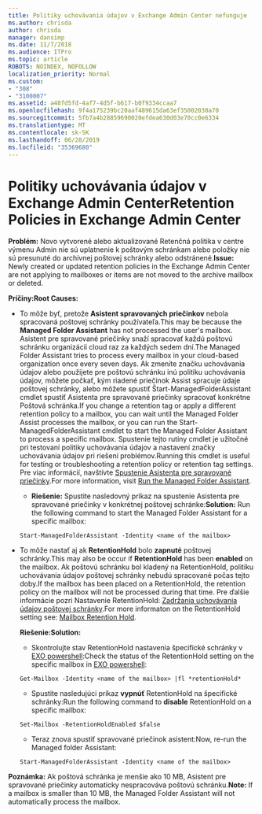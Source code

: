 ```yaml
---
title: Politiky uchovávania údajov v Exchange Admin Center nefunguje
ms.author: chrisda
author: chrisda
manager: dansimp
ms.date: 11/7/2018
ms.audience: ITPro
ms.topic: article
ROBOTS: NOINDEX, NOFOLLOW
localization_priority: Normal
ms.custom:
- "308"
- "3100007"
ms.assetid: a48fd5fd-4af7-4d5f-b617-b0f9334ccaa7
ms.openlocfilehash: 9f4a175239bc20aaf489615da63ef35002030a70
ms.sourcegitcommit: 5fb7a4b28859690020efdea630d03e70cc0e6334
ms.translationtype: MT
ms.contentlocale: sk-SK
ms.lasthandoff: 06/28/2019
ms.locfileid: "35369680"
---
```

# <a name="retention-policies-in-exchange-admin-center"></a><span data-ttu-id="cd387-102">Politiky uchovávania údajov v Exchange Admin Center</span><span class="sxs-lookup"><span data-stu-id="cd387-102">Retention Policies in Exchange Admin Center</span></span>

 <span data-ttu-id="cd387-103">**Problém:** Novo vytvorené alebo aktualizované Retenčná politika v centre výmenu Admin nie sú uplatnenie k poštovým schránkam alebo položky nie sú presunuté do archívnej poštovej schránky alebo odstránené.</span><span class="sxs-lookup"><span data-stu-id="cd387-103">**Issue:** Newly created or updated retention policies in the Exchange Admin Center are not applying to mailboxes or items are not moved to the archive mailbox or deleted.</span></span> 
  
 <span data-ttu-id="cd387-104">**Príčiny:**</span><span class="sxs-lookup"><span data-stu-id="cd387-104">**Root Causes:**</span></span>
  
- <span data-ttu-id="cd387-105">To môže byť, pretože **Asistent spravovaných priečinkov** nebola spracovaná poštovej schránky používateľa.</span><span class="sxs-lookup"><span data-stu-id="cd387-105">This may be because the **Managed Folder Assistant** has not processed the user's mailbox.</span></span> <span data-ttu-id="cd387-106">Asistent pre spravované priečinky snaží spracovať každú poštovú schránku organizácii cloud raz za každých sedem dní.</span><span class="sxs-lookup"><span data-stu-id="cd387-106">The Managed Folder Assistant tries to process every mailbox in your cloud-based organization once every seven days.</span></span> <span data-ttu-id="cd387-107">Ak zmeníte značku uchovávania údajov alebo použijete pre poštovú schránku inú politiku uchovávania údajov, môžete počkať, kým riadené priečinok Assist spracuje údaje poštovej schránky, alebo môžete spustiť Štart-ManagedFolderAssistant cmdlet spustiť Asistenta pre spravované priečinky spracovať konkrétne Poštová schránka.</span><span class="sxs-lookup"><span data-stu-id="cd387-107">If you change a retention tag or apply a different retention policy to a mailbox, you can wait until the Managed Folder Assist processes the mailbox, or you can run the Start-ManagedFolderAssistant cmdlet to start the Managed Folder Assistant to process a specific mailbox.</span></span> <span data-ttu-id="cd387-108">Spustenie tejto rutiny cmdlet je užitočné pri testovaní politiky uchovávania údajov a nastavení značky uchovávania údajov pri riešení problémov.</span><span class="sxs-lookup"><span data-stu-id="cd387-108">Running this cmdlet is useful for testing or troubleshooting a retention policy or retention tag settings.</span></span> <span data-ttu-id="cd387-109">Pre viac informácií, navštívte [Spustenie Asistenta pre spravované priečinky](https://msdn.microsoft.com/library/gg271153%28v=exchsrvcs.149%29.aspx#managedfolderassist).</span><span class="sxs-lookup"><span data-stu-id="cd387-109">For more information, visit [Run the Managed Folder Assistant](https://msdn.microsoft.com/library/gg271153%28v=exchsrvcs.149%29.aspx#managedfolderassist).</span></span>
    
  - <span data-ttu-id="cd387-110">**Riešenie:** Spustite nasledovný príkaz na spustenie Asistenta pre spravované priečinky v konkrétnej poštovej schránke:</span><span class="sxs-lookup"><span data-stu-id="cd387-110">**Solution:** Run the following command to start the Managed Folder Assistant for a specific mailbox:</span></span>
    
  ```
  Start-ManagedFolderAssistant -Identity <name of the mailbox>
  ```

- <span data-ttu-id="cd387-111">To môže nastať aj ak **RetentionHold** bolo **zapnuté** poštovej schránky.</span><span class="sxs-lookup"><span data-stu-id="cd387-111">This may also be occur if **RetentionHold** has been **enabled** on the mailbox.</span></span> <span data-ttu-id="cd387-112">Ak poštovú schránku bol kladený na RetentionHold, politiku uchovávania údajov poštovej schránky nebudú spracované počas tejto doby.</span><span class="sxs-lookup"><span data-stu-id="cd387-112">If the mailbox has been placed on a RetentionHold, the retention policy on the mailbox will not be processed during that time.</span></span> <span data-ttu-id="cd387-113">Pre ďalšie informácie pozri Nastavenie RetentionHold: [Zadržania uchovávania údajov poštovej schránky](https://docs.microsoft.com/exchange/security-and-compliance/messaging-records-management/mailbox-retention-hold).</span><span class="sxs-lookup"><span data-stu-id="cd387-113">For more informaton on the RetentionHold setting see: [Mailbox Retention Hold](https://docs.microsoft.com/exchange/security-and-compliance/messaging-records-management/mailbox-retention-hold).</span></span>
    
    <span data-ttu-id="cd387-114">**Riešenie:**</span><span class="sxs-lookup"><span data-stu-id="cd387-114">**Solution:**</span></span>
    
  - <span data-ttu-id="cd387-115">Skontrolujte stav RetentionHold nastavenia špecifické schránky v [EXO powershell](https://docs.microsoft.com/powershell/exchange/exchange-online/connect-to-exchange-online-powershell/connect-to-exchange-online-powershell?view=exchange-ps):</span><span class="sxs-lookup"><span data-stu-id="cd387-115">Check the status of the RetentionHold setting on the specific mailbox in [EXO powershell](https://docs.microsoft.com/powershell/exchange/exchange-online/connect-to-exchange-online-powershell/connect-to-exchange-online-powershell?view=exchange-ps):</span></span>
    
  ```
  Get-Mailbox -Identity <name of the mailbox> |fl *retentionHold*
  ```

  - <span data-ttu-id="cd387-116">Spustite nasledujúci príkaz **vypnúť** RetentionHold na špecifické schránky:</span><span class="sxs-lookup"><span data-stu-id="cd387-116">Run the following command to **disable** RetentionHold on a specific mailbox:</span></span>
    
  ```
  Set-Mailbox -RetentionHoldEnabled $false
  ```

  - <span data-ttu-id="cd387-117">Teraz znova spustiť spravované priečinok asistent:</span><span class="sxs-lookup"><span data-stu-id="cd387-117">Now, re-run the Managed folder Assistant:</span></span>
    
  ```
  Start-ManagedFolderAssistant -Identity <name of the mailbox>
  ```

 <span data-ttu-id="cd387-118">**Poznámka:** Ak poštová schránka je menšie ako 10 MB, Asistent pre spravované priečinky automaticky nespracováva poštovú schránku.</span><span class="sxs-lookup"><span data-stu-id="cd387-118">**Note:** If a mailbox is smaller than 10 MB, the Managed Folder Assistant will not automatically process the mailbox.</span></span>
  